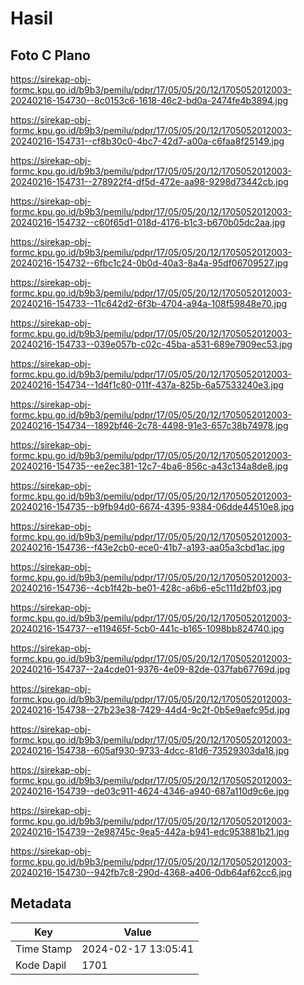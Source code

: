 # Hasil

## Foto C Plano

https://sirekap-obj-formc.kpu.go.id/b9b3/pemilu/pdpr/17/05/05/20/12/1705052012003-20240216-154730--8c0153c6-1618-46c2-bd0a-2474fe4b3894.jpg

https://sirekap-obj-formc.kpu.go.id/b9b3/pemilu/pdpr/17/05/05/20/12/1705052012003-20240216-154731--cf8b30c0-4bc7-42d7-a00a-c6faa8f25149.jpg

https://sirekap-obj-formc.kpu.go.id/b9b3/pemilu/pdpr/17/05/05/20/12/1705052012003-20240216-154731--278922f4-df5d-472e-aa98-9298d73442cb.jpg

https://sirekap-obj-formc.kpu.go.id/b9b3/pemilu/pdpr/17/05/05/20/12/1705052012003-20240216-154732--c60f65d1-018d-4176-b1c3-b670b05dc2aa.jpg

https://sirekap-obj-formc.kpu.go.id/b9b3/pemilu/pdpr/17/05/05/20/12/1705052012003-20240216-154732--6fbc1c24-0b0d-40a3-8a4a-95df06709527.jpg

https://sirekap-obj-formc.kpu.go.id/b9b3/pemilu/pdpr/17/05/05/20/12/1705052012003-20240216-154733--11c642d2-6f3b-4704-a94a-108f59848e70.jpg

https://sirekap-obj-formc.kpu.go.id/b9b3/pemilu/pdpr/17/05/05/20/12/1705052012003-20240216-154733--039e057b-c02c-45ba-a531-689e7909ec53.jpg

https://sirekap-obj-formc.kpu.go.id/b9b3/pemilu/pdpr/17/05/05/20/12/1705052012003-20240216-154734--1d4f1c80-011f-437a-825b-6a57533240e3.jpg

https://sirekap-obj-formc.kpu.go.id/b9b3/pemilu/pdpr/17/05/05/20/12/1705052012003-20240216-154734--1892bf46-2c78-4498-91e3-657c38b74978.jpg

https://sirekap-obj-formc.kpu.go.id/b9b3/pemilu/pdpr/17/05/05/20/12/1705052012003-20240216-154735--ee2ec381-12c7-4ba6-856c-a43c134a8de8.jpg

https://sirekap-obj-formc.kpu.go.id/b9b3/pemilu/pdpr/17/05/05/20/12/1705052012003-20240216-154735--b9fb94d0-6674-4395-9384-06dde44510e8.jpg

https://sirekap-obj-formc.kpu.go.id/b9b3/pemilu/pdpr/17/05/05/20/12/1705052012003-20240216-154736--f43e2cb0-ece0-41b7-a193-aa05a3cbd1ac.jpg

https://sirekap-obj-formc.kpu.go.id/b9b3/pemilu/pdpr/17/05/05/20/12/1705052012003-20240216-154736--4cb1f42b-be01-428c-a6b6-e5c111d2bf03.jpg

https://sirekap-obj-formc.kpu.go.id/b9b3/pemilu/pdpr/17/05/05/20/12/1705052012003-20240216-154737--e119465f-5cb0-441c-b165-1098bb824740.jpg

https://sirekap-obj-formc.kpu.go.id/b9b3/pemilu/pdpr/17/05/05/20/12/1705052012003-20240216-154737--2a4cde01-9376-4e09-82de-037fab67769d.jpg

https://sirekap-obj-formc.kpu.go.id/b9b3/pemilu/pdpr/17/05/05/20/12/1705052012003-20240216-154738--27b23e38-7429-44d4-9c2f-0b5e9aefc95d.jpg

https://sirekap-obj-formc.kpu.go.id/b9b3/pemilu/pdpr/17/05/05/20/12/1705052012003-20240216-154738--605af930-9733-4dcc-81d6-73529303da18.jpg

https://sirekap-obj-formc.kpu.go.id/b9b3/pemilu/pdpr/17/05/05/20/12/1705052012003-20240216-154739--de03c911-4624-4346-a940-687a110d9c6e.jpg

https://sirekap-obj-formc.kpu.go.id/b9b3/pemilu/pdpr/17/05/05/20/12/1705052012003-20240216-154739--2e98745c-9ea5-442a-b941-edc953881b21.jpg

https://sirekap-obj-formc.kpu.go.id/b9b3/pemilu/pdpr/17/05/05/20/12/1705052012003-20240216-154730--942fb7c8-290d-4368-a406-0db64af62cc6.jpg


## Metadata

| Key        | Value               |
| ---------- | ------------------- |
| Time Stamp | 2024-02-17 13:05:41 |
| Kode Dapil | 1701                |



